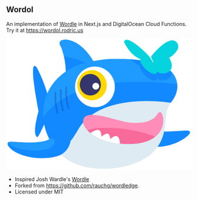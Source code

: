 ## Wordol

An implementation of [Wordle](https://www.powerlanguage.co.uk/wordle/) in Next.js and DigitalOcean Cloud Functions.
Try it at https://wordol.rodric.us

[![Wordol](public/card.png)](https://digitalocean.com/nimbella)

- Inspired Josh Wardle's [Wordle](https://www.powerlanguage.co.uk/wordle/)
- Forked from https://github.com/rauchg/wordledge.
- Licensed under MIT
